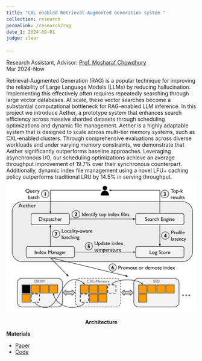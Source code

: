 ```yaml
---
title: "CXL enabled Retrieval-Augmented Generation system "
collection: research
permalink: /research/rag
date_1: 2024-09-01
judge: clear

---
```

<p>Research Assistant, Advisor: <a href="https://symbioticlab.org/">Prof. Mosharaf Chowdhury</a>
<br>Mar 2024-Now</p>
Retrieval-Augmented Generation (RAG) is a popular technique for improving the reliability of Large Language
Models (LLMs) by reducing hallucination. Implementing this effectively often requires repeatedly searching
through large vector databases. At scale, these vector searches become a substantial computational bottleneck
for RAG-enabled LLM inference. In this project we introduce Aether, a prototype system that enhances search
efficiency across massive sharded datasets through scheduling optimizations and dynamic file management. Aether
is a highly adaptable system that is designed to scale across multi-tier memory systems, such as CXL-enabled
clusters. Through comprehensive evaluations across diverse workloads and under varying memory constraints,
we demonstrate that Aether significantly outperforms baseline approaches. Leveraging asynchronous I/O, our
scheduling optimizations achieve an average throughput improvement of 19.7% over their synchronous counterpart.
Additionally, dynamic index file management using a novel LFU+ caching policy outperforms traditional LRU by
14.5% in serving throughput.

<br>
<img src='/images/aether-architecture.png'>
<p><center><b>Architecture</b></center></p>

**Materials**
<ul>
<li><a href="/files/aether_rag.pdf">Paper</a></li>
<li><a href="https://github.com/JhengLu/GENAI_CXL_PLUS/tree/main">Code</a></li>
</ul>
